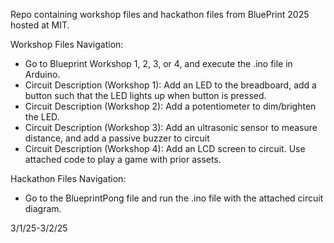 Repo containing workshop files and hackathon files from BluePrint 2025 hosted at MIT.

Workshop Files Navigation:
- Go to Blueprint Workshop 1, 2, 3, or 4, and execute the .ino file in Arduino.
- Circuit Description (Workshop 1): Add an LED to the breadboard, add a button such that the LED lights up when button is pressed.
- Circuit Description (Workshop 2): Add a potentiometer to dim/brighten the LED.
- Circuit Description (Workshop 3): Add an ultrasonic sensor to measure distance, and add a passive buzzer to circuit
- Circuit Description (Workshop 4): Add an LCD screen to circuit. Use attached code to play a game with prior assets.

Hackathon Files Navigation:
- Go to the BlueprintPong file and run the .ino file with the attached circuit diagram.

3/1/25-3/2/25
